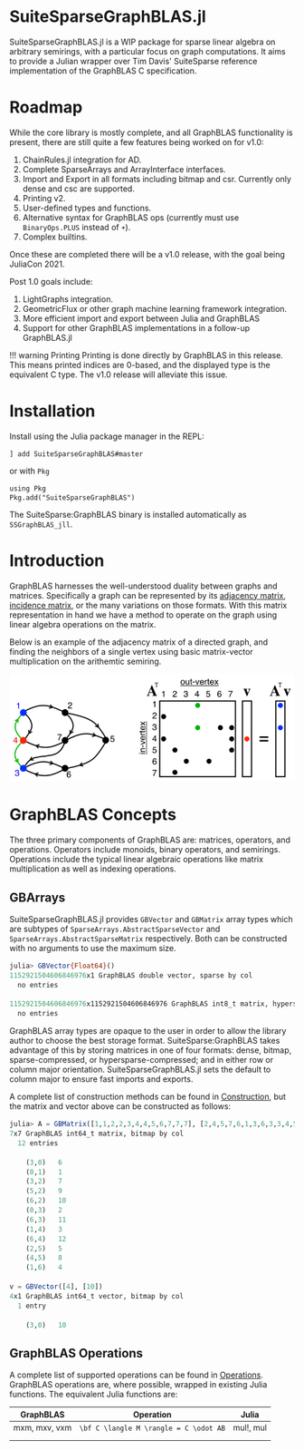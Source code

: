 # SuiteSparseGraphBLAS.jl

SuiteSparseGraphBLAS.jl is a WIP package for sparse linear algebra on arbitrary semirings, with a particular focus on graph computations.
It aims to provide a Julian wrapper over Tim Davis' SuiteSparse reference implementation of the GraphBLAS C specification.

# Roadmap

While the core library is mostly complete, and all GraphBLAS functionality is present, there are still quite a few features being worked on for v1.0:

1. ChainRules.jl integration for AD.
2. Complete SparseArrays and ArrayInterface interfaces.
3. Import and Export in all formats including bitmap and csr. Currently only dense and csc are supported.
4. Printing v2.
5. User-defined types and functions.
6. Alternative syntax for GraphBLAS ops (currently must use `BinaryOps.PLUS` instead of `+`).
7. Complex builtins.

Once these are completed there will be a v1.0 release, with the goal being JuliaCon 2021.

Post 1.0 goals include:

1. LightGraphs integration.
2. GeometricFlux or other graph machine learning framework integration.
3. More efficient import and export between Julia and GraphBLAS
4. Support for other GraphBLAS implementations in a follow-up GraphBLAS.jl

!!! warning Printing 
    Printing is done directly by GraphBLAS in this release. This means printed indices are 0-based, and the displayed type is the equivalent C type. The v1.0 release will alleviate this issue.

# Installation

Install using the Julia package manager in the REPL:

```
] add SuiteSparseGraphBLAS#master
```

or with `Pkg`

```
using Pkg
Pkg.add("SuiteSparseGraphBLAS")
```

The SuiteSparse:GraphBLAS binary is installed automatically as `SSGraphBLAS_jll`.

# Introduction

GraphBLAS harnesses the well-understood duality between graphs and matrices. 
Specifically a graph can be represented by its [adjacency matrix](https://en.wikipedia.org/wiki/Adjacency_matrix), [incidence matrix](https://en.wikipedia.org/wiki/Incidence_matrix), or the many variations on those formats. 
With this matrix representation in hand we have a method to operate on the graph using linear algebra operations on the matrix.

Below is an example of the adjacency matrix of a directed graph, and finding the neighbors of a single vertex using basic matrix-vector multiplication on the arithemtic semiring.

![BFS and Adjacency Matrix](./assets/AdjacencyBFS.png)

# GraphBLAS Concepts

The three primary components of GraphBLAS are: matrices, operators, and operations. Operators include monoids, binary operators, and semirings. Operations include the typical linear algebraic operations like matrix multiplication as well as indexing operations.

## GBArrays

SuiteSparseGraphBLAS.jl provides `GBVector` and `GBMatrix` array types which are subtypes of `SparseArrays.AbstractSparseVector` and `SparseArrays.AbstractSparseMatrix` respectively. Both can be constructed with no arguments to use the maximum size.

```julia
julia> GBVector{Float64}()
1152921504606846976x1 GraphBLAS double vector, sparse by col
  no entries

1152921504606846976x1152921504606846976 GraphBLAS int8_t matrix, hypersparse by col
  no entries
```

GraphBLAS array types are opaque to the user in order to allow the library author to choose the best storage format.
SuiteSparse:GraphBLAS takes advantage of this by storing matrices in one of four formats: dense, bitmap, sparse-compressed, or hypersparse-compressed; and in either row or column major orientation.
SuiteSparseGraphBLAS.jl sets the default to column major to ensure fast imports and exports.

A complete list of construction methods can be found in [Construction](@ref), but the matrix and vector above can be constructed as follows:

```julia
julia> A = GBMatrix([1,1,2,2,3,4,4,5,6,7,7,7], [2,4,5,7,6,1,3,6,3,3,4,5], [1:12...])
7x7 GraphBLAS int64_t matrix, bitmap by col
  12 entries

    (3,0)   6
    (0,1)   1
    (3,2)   7
    (5,2)   9
    (6,2)   10
    (0,3)   2
    (6,3)   11
    (1,4)   3
    (6,4)   12
    (2,5)   5
    (4,5)   8
    (1,6)   4

v = GBVector([4], [10])
4x1 GraphBLAS int64_t vector, bitmap by col
  1 entry

    (3,0)   10
```
## GraphBLAS Operations

A complete list of supported operations can be found in [Operations](@ref).
GraphBLAS operations are, where possible, wrapped in existing Julia functions. The equivalent Julia functions are:

| GraphBLAS     | Operation                                | Julia     |
|---------------|------------------------------------------|-----------|
| mxm, mxv, vxm | ``\bf C \langle M \rangle = C \odot AB`` | mul!, mul |
|               |                                          |           |
|               |                                          |           |
